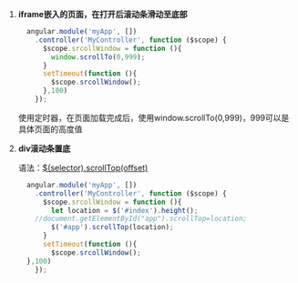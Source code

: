 1. **iframe嵌入的页面，在打开后滚动条滑动至底部**

	```js
	  angular.module('myApp', [])
	    .controller('MyController', function ($scope) {
	      $scope.srcollWindow = function (){
	        window.scrollTo(0,999);
	      }
	      setTimeout(function (){
	        $scope.srcollWindow();
	      },100)
	    });
	```
	
	使用定时器，在页面加载完成后，使用window.scrollTo(0,999)，999可以是具体页面的高度值
	
2. **div滚动条置底** 

	语法：[$(selector).scrollTop(offset)](https://www.w3school.com.cn/jquery/css_scrolltop.asp)
	
	```js
	  angular.module('myApp', [])
	    .controller('MyController', function ($scope) {
	      $scope.srcollWindow = function (){
	        let location = $('#index').height();
        //document.getElementById("app").scrollTop=location;
	        $('#app').scrollTop(location);
	      }
	      setTimeout(function (){
	        $scope.srcollWindow();
      },100)
	    });

	```
	
	
